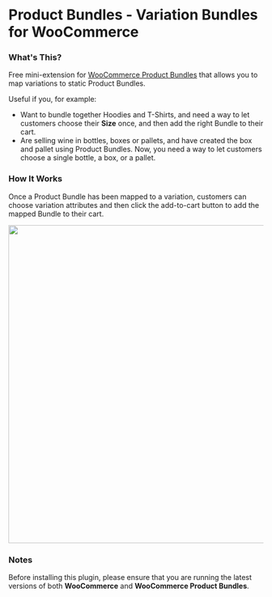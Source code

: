# Product Bundles - Variation Bundles for WooCommerce

### What's This?

Free mini-extension for [WooCommerce Product Bundles](https://woocommerce.com/products/product-bundles/) that allows you to map variations to static Product Bundles.

Useful if you, for example:

* Want to bundle together Hoodies and T-Shirts, and need a way to let customers choose their **Size** once, and then add the right Bundle to their cart.
* Are selling wine in bottles, boxes or pallets, and have created the box and pallet using Product Bundles. Now, you need a way to let customers choose a single bottle, a box, or a pallet.

### How It Works

Once a Product Bundle has been mapped to a variation, customers can choose variation attributes and then click the add-to-cart button to add the mapped Bundle to their cart.

<img width="629" src="https://user-images.githubusercontent.com/1783726/80006861-21000400-84ce-11ea-9843-efe1d54ec4d3.png">

### Notes

Before installing this plugin, please ensure that you are running the latest versions of both **WooCommerce** and **WooCommerce Product Bundles**.
